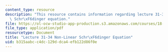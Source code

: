 ```yaml
---
content_type: resource
description: "This resource contains information regarding lecture 31-34, non-linear\
  \ Schr\xF6dinger equation."
file: https://ol-ocw-studio-app-production.s3.amazonaws.com/courses/18-156-differential-analysis-ii-partial-differential-equations-and-fourier-analysis-spring-2016/b315aabcc4dc129ddca4efb122d86f0e_MIT18_156S16_lec31-34.pdf
file_type: application/pdf
resourcetype: Document
title: "Lecture 31-34 Non-Linear Schr\xF6dinger Equation"
uid: b315aabc-c4dc-129d-dca4-efb122d86f0e
---
```

